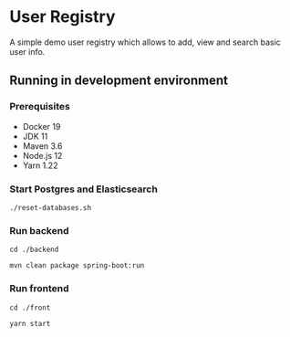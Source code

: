 # User Registry

A simple demo user registry which allows to add, view and search basic user info.

## Running in development environment

### Prerequisites

- Docker 19
- JDK 11
- Maven 3.6
- Node.js 12
- Yarn 1.22

### Start Postgres and Elasticsearch

`./reset-databases.sh`

### Run backend

`cd ./backend`

`mvn clean package spring-boot:run`

### Run frontend

`cd ./front`

`yarn start`
